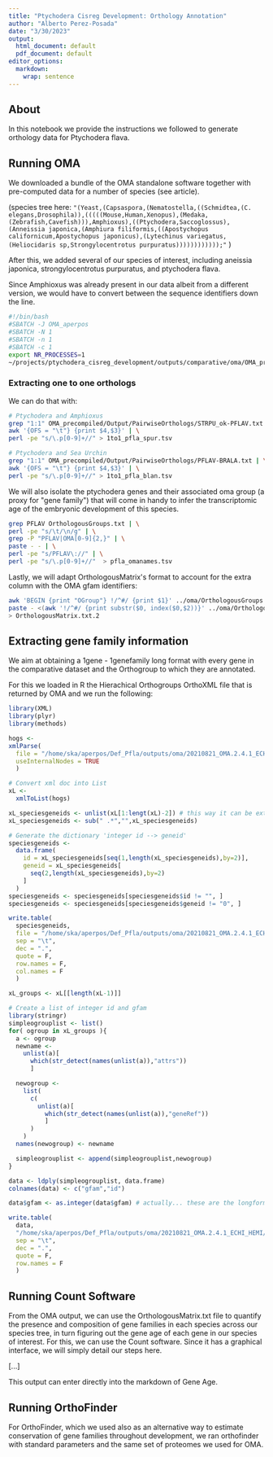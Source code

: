 ```yaml
---
title: "Ptychodera Cisreg Development: Orthology Annotation"
author: "Alberto Perez-Posada"
date: "3/30/2023"
output:
  html_document: default
  pdf_document: default
editor_options: 
  markdown: 
    wrap: sentence
---
```


## About

In this notebook we provide the instructions we followed to generate orthology data for Ptychodera flava.

## Running OMA

We downloaded a bundle of the OMA standalone software together with pre-computed data for a number of species (see article).

(species tree here: `"(Yeast,(Capsaspora,(Nematostella,((Schmidtea,(C. elegans,Drosophila)),(((((Mouse,Human,Xenopus),(Medaka,(Zebrafish,Cavefish))),Amphioxus),((Ptychodera,Saccoglossus),(Anneissia japonica,(Amphiura filiformis,((Apostychopus californicum,Apostychopus japonicus),(Lytechinus variegatus,(Heliocidaris sp,Strongylocentrotus purpuratus))))))))))));"` )

After this, we added several of our species of interest, including aneissia japonica, strongylocentrotus purpuratus, and ptychodera flava.

Since Amphioxus was already present in our data albeit from a different version, we would have to convert between the sequence identifiers down the line.

```sh
#!/bin/bash
#SBATCH -J OMA_aperpos
#SBATCH -N 1
#SBATCH -n 1
#SBATCH -c 1
export NR_PROCESSES=1
~/projects/ptychodera_cisreg_development/outputs/comparative/oma/OMA_precompiled/bin/oma
```

### Extracting one to one orthologs

We can do that with:

```sh
# Ptychodera and Amphioxus
grep "1:1" OMA_precompiled/Output/PairwiseOrthologs/STRPU_ok-PFLAV.txt | \
awk '{OFS = "\t"} {print $4,$3}' | \
perl -pe "s/\.p[0-9]+//" > 1to1_pfla_spur.tsv 

# Ptychodera and Sea Urchin
grep "1:1" OMA_precompiled/Output/PairwiseOrthologs/PFLAV-BRALA.txt | \
awk '{OFS = "\t"} {print $4,$3}' | \
perl -pe "s/\.p[0-9]+//" > 1to1_pfla_blan.tsv 
```

We will also isolate the ptychodera genes and their associated oma group (a proxy for "gene family") that will come in handy to infer the transcriptomic age of the embryonic development of this species.

```sh
grep PFLAV OrthologousGroups.txt | \
perl -pe "s/\t/\n/g" | \
grep -P "PFLAV|OMA[0-9]{2,}" | \
paste - - | \
perl -pe "s/PFLAV\://" | \
perl -pe "s/\.p[0-9]+//"  > pfla_omanames.tsv
```

Lastly, we will adapt OrthologousMatrix's format to account for the extra column with the OMA gfam identifiers:

```sh
awk 'BEGIN {print "OGroup"} !/^#/ {print $1}' ../oma/OrthologousGroups.txt | \
paste - <(awk '!/^#/ {print substr($0, index($0,$2))}' ../oma/OrthologousMatrix.txt ) \
> OrthologousMatrix.txt.2
```

## Extracting gene family information

We aim at obtaining a 1gene - 1genefamily long format with every gene in the comparative dataset and the Orthogroup to which they are annotated.

For this we loaded in R the Hierachical Orthogroups OrthoXML file that is returned by OMA and we run the following:

```r
library(XML)
library(plyr)
library(methods)

hogs <- 
xmlParse(
  file = "/home/ska/aperpos/Def_Pfla/outputs/oma/20210821_OMA.2.4.1_ECHI_HEMI/Output/HierarchicalGroups.orthoxml", # change to new path
  useInternalNodes = TRUE
  )

# Convert xml doc into List
xL <- 
  xmlToList(hogs)

xL_speciesgeneids <- unlist(xL[1:lengt(xL)-2]) # this way it can be extended to any oma run
xL_speciesgeneids <- sub(" .*","",xL_speciesgeneids)

# Generate the dictionary 'integer id --> geneid'
speciesgeneids <- 
  data.frame(
    id = xL_speciesgeneids[seq(1,length(xL_speciesgeneids),by=2)],
    geneid = xL_speciesgeneids[
      seq(2,length(xL_speciesgeneids),by=2)
    ]
  ) 
speciesgeneids <- speciesgeneids[speciesgeneids$id != "", ]
speciesgeneids <- speciesgeneids[speciesgeneids$geneid != "0", ]

write.table(
  speciesgeneids,
  file = "/home/ska/aperpos/Def_Pfla/outputs/oma/20210821_OMA.2.4.1_ECHI_HEMI/20210823_results/20210824_dictionary_oma_integer_to_omaid.tsv", # change to new path
  sep = "\t",
  dec = ".",
  quote = F,
  row.names = F,
  col.names = F
  )

xL_groups <- xL[[length(xL-1)]]

# Create a list of integer id and gfam
library(stringr)
simpleogrouplist <- list()
for( ogroup in xL_groups ){
  a <- ogroup
  newname <- 
    unlist(a)[
      which(str_detect(names(unlist(a)),"attrs"))
      ]

  newogroup <- 
    list(
      c(
        unlist(a)[
          which(str_detect(names(unlist(a)),"geneRef"))
          ]
      )
    )
  names(newogroup) <- newname

  simpleogrouplist <- append(simpleogrouplist,newogroup)
}

data <- ldply(simpleogrouplist, data.frame)
colnames(data) <- c("gfam","id")

data$gfam <- as.integer(data$gfam) # actually... these are the longformat 1gene-1family. I would just need to retrieve those from pfla and seaurchin, and there it is.

write.table(
  data,
  "/home/ska/aperpos/Def_Pfla/outputs/oma/20210821_OMA.2.4.1_ECHI_HEMI/20210823_results/20210824_gfams_integer.tsv", # change to new path
  sep = "\t",
  dec = ".",
  quote = F,
  row.names = F
  )

```

## Running Count Software

From the OMA output, we can use the OrthologousMatrix.txt file to quantify the presence and composition of gene families in each species across our species tree, in turn figuring out the gene age of each gene in our species of interest. For this, we can use the Count software. Since it has a graphical interface, we will simply detail our steps here.

[...]

This output can enter directly into the markdown of Gene Age.

## Running OrthoFinder

For OrthoFinder, which we used also as an alternative way to estimate conservation of gene families throughout development, we ran orthofinder with standard parameters and the same set of proteomes we used for OMA.

```sh

```